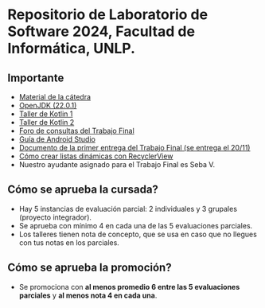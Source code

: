 # Repositorio de Laboratorio de Software 2024, Facultad de Informática, UNLP.

## Importante

-   [Material de la cátedra](https://catedras.linti.unlp.edu.ar/course/view.php?id=1247)
-   [OpenJDK (22.0.1)](https://jdk.java.net/archive/)
-   [Taller de Kotlin 1](https://sites.google.com/view/clauq/home)
-   [Taller de Kotlin 2](https://sites.google.com/view/kotlin-taller2/inicio)
-   [Foro de consultas del Trabajo Final](https://catedras.linti.unlp.edu.ar/mod/forum/view.php?id=41535)
-   [Guía de Android Studio](https://developer.android.com/studio/intro/user-interface)
-   [Documento de la primer entrega del Trabajo Final (se entrega el 20/11)](https://docs.google.com/document/d/1uVHsTiH5lBUAUU04WKiBFcSvmoaquO5ohfS7ePV_-58/edit?tab=t.0#heading=h.r3hcyqbgnzdb)
- [Cómo crear listas dinámicas con RecyclerView](https://developer.android.com/develop/ui/views/layout/recyclerview?hl=es-419)
- Nuestro ayudante asignado para el Trabajo Final es Seba V.

## Cómo se aprueba la cursada?

-   Hay 5 instancias de evaluación parcial: 2 individuales y 3 grupales (proyecto integrador).
-   Se aprueba con mínimo 4 en cada una de las 5 evaluaciones parciales.
-   Los talleres tienen nota de concepto, que se usa en caso que no llegues con tus notas en los parciales.

## Cómo se aprueba la promoción?

-   Se promociona con **al menos promedio 6 entre las 5 evaluaciones parciales** y **al menos nota 4 en cada una**.
